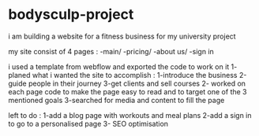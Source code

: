 # bodysculp-project
i am building a website for a fitness business for my university project

my site consist of 4 pages : -main/ -pricing/ -about us/ -sign in


i used a template from webflow and exported the code to work on it
1- planed what i wanted the site to accomplish : 1-introduce the business 2-guide people in their journey 3-get clients and sell courses 
2- worked on each page code to make the page easy to read and to target one of the 3 mentioned goals 
3-searched for media and content to fill the page 

left to do : 1-add a blog page with workouts and meal plans 
              2-add a sign in to go to a personalised page
              3- SEO optimisation

